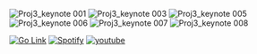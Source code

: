 ![Proj3_keynote 001](https://user-images.githubusercontent.com/55238671/145755750-c8454f29-a6cd-4ca6-8711-225c83e36277.png)
![Proj3_keynote 003](https://user-images.githubusercontent.com/55238671/145755758-b61c0c40-c1fa-4c96-b08c-0c13c7a19d9f.png)
![Proj3_keynote 005](https://user-images.githubusercontent.com/55238671/145755773-34f3ebdb-45bf-435a-830c-7f255d043e2f.png)
![Proj3_keynote 006](https://user-images.githubusercontent.com/55238671/145755841-536f1b63-64c2-41b5-a1ef-82828a64a27e.png)
![Proj3_keynote 007](https://user-images.githubusercontent.com/55238671/145755848-786f2109-341c-4126-ac06-69db6e412e8b.png)
![Proj3_keynote 008](https://user-images.githubusercontent.com/55238671/145755853-eae53031-21b5-438f-b66d-dcff1b621733.png)

[![Go Link](https://user-images.githubusercontent.com/55238671/145720374-c6eeec5a-042a-4f6c-951a-1a1982baf9b7.png)](https://mbtify.herokuapp.com)
[![Spotify](https://user-images.githubusercontent.com/55238671/145720704-e14a3f50-3a3d-42d6-9135-da7ae8ac1b27.png)](https://open.spotify.com/)
[![youtube](https://user-images.githubusercontent.com/55238671/145720705-dc567fcd-971d-4ee3-8129-9d67ab660761.png)](https://youtu.be/gowY7fZMITE)
